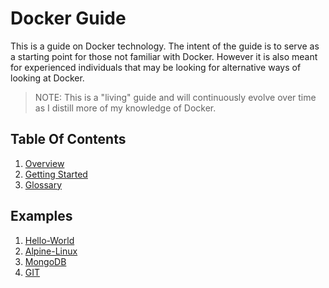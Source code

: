 # Docker Guide

This is a guide on Docker technology. The intent of the guide is to serve as a starting point for those not familiar with Docker. However it is also meant for experienced individuals that may be looking for alternative ways of looking at Docker.

> NOTE: This is a "living" guide and will continuously evolve over time as I distill more of my knowledge of Docker.

## Table Of Contents

1. [Overview]
1. [Getting Started]
1. [Glossary]

## Examples

1. [Hello-World](https://github.com/drminnaar/guides/blob/master/docker-guide/examples/1-hello-world-example.md)
1. [Alpine-Linux](https://github.com/drminnaar/guides/blob/master/docker-guide/examples/2-alpine-linux-example.md)
1. [MongoDB](https://github.com/drminnaar/guides/blob/master/docker-guide/examples/3-mongodb-example.md)
1. [GIT](https://github.com/drminnaar/guides/blob/master/docker-guide/examples/4-git-example.md)

[Overview]: https://github.com/drminnaar/guides/blob/master/docker-guide/1-overview.md
[Getting Started]: https://github.com/drminnaar/guides/blob/master/docker-guide/1-getting-started.md
[Glossary]:(https://github.com/drminnaar/guides/blob/master/docker-guide/glossary.md)